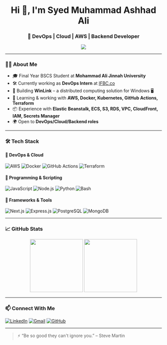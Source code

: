 <h1 align="center">Hi 👋, I'm Syed Muhammad Ashhad Ali</h1>
<h3 align="center">🚀 DevOps | Cloud | AWS | Backend Developer</h3>

<p align="center">
  <img src="https://readme-typing-svg.herokuapp.com/?lines=DevOps%20Engineer%20|%20Cloud%20Architect%20|%20AWS%20Practitioner;CI%2FCD%20Specialist%20|%20Infrastructure%20as%20Code;Final%20Year%20CS%20Student%20%40MAJU&center=true&width=500&height=45" />
</p>

---

### 🧑‍💻 About Me

- 🎓 Final Year BSCS Student at **Mohammad Ali Jinnah University**
- 🛠️ Currently working as **DevOps Intern** at [IFBC.co](https://ifbc.co)
- 🚀 Building **WinLink** – a distributed computing solution for Windows 🖥️
- 🌱 Learning & working with **AWS, Docker, Kubernetes, GitHub Actions, Terraform**
- 📦 Experience with **Elastic Beanstalk, ECS, S3, RDS, VPC, CloudFront, IAM, Secrets Manager**
- 🌍 Open to **DevOps/Cloud/Backend roles**

---

### 🛠️ Tech Stack

#### 🚀 DevOps & Cloud
![AWS](https://img.shields.io/badge/AWS-%23FF9900.svg?logo=amazon-aws&logoColor=white)
![Docker](https://img.shields.io/badge/Docker-%230db7ed.svg?logo=docker&logoColor=white)
![GitHub Actions](https://img.shields.io/badge/GitHub_Actions-%232671E5.svg?logo=github-actions&logoColor=white)
![Terraform](https://img.shields.io/badge/Terraform-%235835CC.svg?logo=terraform&logoColor=white)

#### 🧠 Programming & Scripting
![JavaScript](https://img.shields.io/badge/JavaScript-%23F7DF1E.svg?logo=javascript&logoColor=black)
![Node.js](https://img.shields.io/badge/Node.js-%23339933.svg?logo=node.js&logoColor=white)
![Python](https://img.shields.io/badge/Python-%233776AB.svg?logo=python&logoColor=white)
![Bash](https://img.shields.io/badge/Bash-%23121011.svg?logo=gnu-bash&logoColor=white)

#### 🧩 Frameworks & Tools
![Next.js](https://img.shields.io/badge/Next.js-black?logo=next.js)
![Express.js](https://img.shields.io/badge/Express.js-%23404d59.svg?logo=express&logoColor=white)
![PostgreSQL](https://img.shields.io/badge/PostgreSQL-%23336791.svg?logo=postgresql&logoColor=white)
![MongoDB](https://img.shields.io/badge/MongoDB-%234ea94b.svg?logo=mongodb&logoColor=white)

---

### 📈 GitHub Stats

<p align="center">
  <img src="https://github-readme-stats.vercel.app/api?username=ashhadali01&show_icons=true&theme=radical" height="170"/>
  <img src="https://github-readme-stats.vercel.app/api/top-langs/?username=ashhadali01&layout=compact&theme=radical" height="170"/>
</p>

---

### 📫 Connect With Me

[![LinkedIn](https://img.shields.io/badge/LinkedIn-%230077B5.svg?logo=linkedin&logoColor=white)](https://linkedin.com/in/syedashhadali)
[![Gmail](https://img.shields.io/badge/Gmail-D14836?logo=gmail&logoColor=white)](mailto:syedashhad.cs@gmail.com)
[![GitHub](https://img.shields.io/badge/GitHub-%23121011.svg?logo=github&logoColor=white)](https://github.com/ashhadali01)

---

> ⚡ “Be so good they can't ignore you.” – Steve Martin
